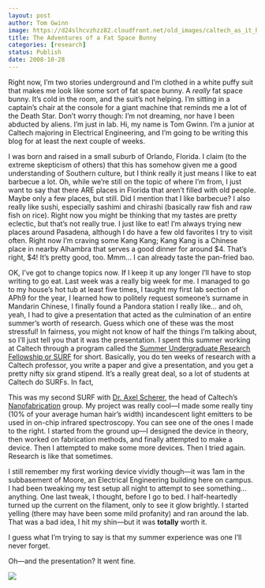 ```yaml
---
layout: post
author: Tom Gwinn
image: https://d24slhcvzhzz82.cloudfront.net/old_images/caltech_as_it_happens/images/2008/10/28/blogfil.jpg
title: The Adventures of a Fat Space Bunny
categories: [research]
status: Publish
date: 2008-10-28
---
```


Right now, I’m two stories underground and I’m clothed in a
white puffy suit that makes me look like some sort of fat space bunny. A *really*
fat space bunny. It’s cold in the room,
and the suit’s not helping. I’m sitting
in a captain’s chair at the console for a giant machine that reminds me a lot
of the Death Star.
Don’t worry though: I’m not dreaming, nor have I been abducted by
aliens. I’m just in lab. Hi, my name is Tom Gwinn. I’m a junior at Caltech majoring in
Electrical Engineering, and I’m going to be writing this blog for at least the
next couple of weeks.

I was born and raised in a small
suburb of Orlando, Florida. I claim (to
the extreme skepticism of others) that this has somehow given me a good
understanding of Southern culture, but I think really it just means I like to
eat barbecue a lot. Oh, while we’re
still on the topic of where I’m from, I just want to say that there ARE places
in Florida that aren’t filled with old people. Maybe only a few places, but still.
Did I mention that I like
barbecue? I also really like sushi,
especially sashimi and chirashi (basically raw fish and raw fish on rice). Right now you might be thinking that my
tastes are pretty eclectic, but that’s not really true. I just like to eat! I’m always trying new places around Pasadena,
although I do have a few old favorites I try to visit often. Right now I’m craving some Kang Kang; Kang
Kang is a Chinese place in nearby Alhambra that serves a good dinner for around
$4. That’s right, $4! It’s pretty good, too. Mmm… I can already taste the pan-fried bao.

OK, I’ve got to change topics
now. If I keep it up any longer I’ll
have to stop writing to go eat.
Last week was a really big week
for me. I managed to go to my house’s
hot tub at least five times, I taught my first lab section of APh9 for the year,
I learned how to politely request someone’s surname in Mandarin Chinese, I
finally found a Pandora station I really like… and oh, yeah, I had to give a
presentation that acted as the culmination of an entire summer’s worth of
research. Guess which one of these was
the most stressful!
In fairness, you might not know
of half the things I’m talking about, so I’ll just tell you that it was the
presentation. I spent this summer
working at Caltech through a program called the [Summer Undergraduate Research Fellowship or SURF](https://www.surf.caltech.edu/) for short. Basically, you do
ten weeks of research with a Caltech professor, you write a paper and give a
presentation, and you get a pretty nifty six grand stipend. It’s a really great deal, so a lot of
students at Caltech do SURFs. In fact,

This was my second SURF with [Dr. Axel Scherer](https://nanofab.caltech.edu/Members/Axel%20Scherer.htm),
the head of Caltech’s [Nanofabrication](https://nanofab.caltech.edu/)
group. My project was really cool—I made
some really tiny (10% of your average human hair’s width) incandescent light
emitters to be used in on-chip infrared spectroscopy. You can see one of the ones I made to the right. I started from the ground up—I designed the
device in theory, then worked on fabrication methods, and finally attempted to
make a device. Then I attempted to make some more devices. Then I tried
again. Research is like that sometimes.

I still remember my first working
device vividly though—it was 1am in the subbasement of Moore, an Electrical
Engineering building here on campus. I
had been tweaking my test setup all night to attempt to see something…
anything. One last tweak, I thought,
before I go to bed. I half-heartedly
turned up the current on the filament, only to see it glow brightly. I started yelling (there may have been some
mild profanity) and ran around the lab. That was a bad idea, I hit my shin—but it was **totally** worth it.

I guess what I’m trying to say is
that my summer experience was one I’ll never forget.

Oh—and the presentation? It went fine.


![](https://d24slhcvzhzz82.cloudfront.net/old_images/caltech_as_it_happens/images/2008/10/28/blogsurf_copy.jpg)
